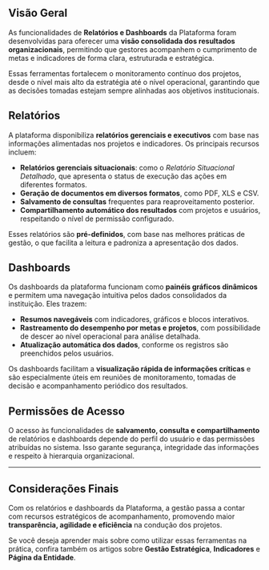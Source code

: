 
## Visão Geral

As funcionalidades de **Relatórios e Dashboards** da Plataforma foram desenvolvidas para oferecer uma **visão consolidada dos resultados organizacionais**, permitindo que gestores acompanhem o cumprimento de metas e indicadores de forma clara, estruturada e estratégica.

Essas ferramentas fortalecem o monitoramento contínuo dos projetos, desde o nível mais alto da estratégia até o nível operacional, garantindo que as decisões tomadas estejam sempre alinhadas aos objetivos institucionais.

## Relatórios

A plataforma disponibiliza **relatórios gerenciais e executivos** com base nas informações alimentadas nos projetos e indicadores. Os principais recursos incluem:

- **Relatórios gerenciais situacionais**: como o *Relatório Situacional Detalhado*, que apresenta o status de execução das ações em diferentes formatos.
- **Geração de documentos em diversos formatos**, como PDF, XLS e CSV.
- **Salvamento de consultas** frequentes para reaproveitamento posterior.
- **Compartilhamento automático dos resultados** com projetos e usuários, respeitando o nível de permissão configurado.

Esses relatórios são **pré-definidos**, com base nas melhores práticas de gestão, o que facilita a leitura e padroniza a apresentação dos dados.

## Dashboards

Os dashboards da plataforma funcionam como **painéis gráficos dinâmicos** e permitem uma navegação intuitiva pelos dados consolidados da instituição. Eles trazem:

- **Resumos navegáveis** com indicadores, gráficos e blocos interativos.
- **Rastreamento do desempenho por metas e projetos**, com possibilidade de descer ao nível operacional para análise detalhada.
- **Atualização automática dos dados**, conforme os registros são preenchidos pelos usuários.

Os dashboards facilitam a **visualização rápida de informações críticas** e são especialmente úteis em reuniões de monitoramento, tomadas de decisão e acompanhamento periódico dos resultados.

## Permissões de Acesso

O acesso às funcionalidades de **salvamento, consulta e compartilhamento** de relatórios e dashboards depende do perfil do usuário e das permissões atribuídas no sistema. Isso garante segurança, integridade das informações e respeito à hierarquia organizacional.

---

## Considerações Finais

Com os relatórios e dashboards da Plataforma, a gestão passa a contar com recursos estratégicos de acompanhamento, promovendo maior **transparência, agilidade e eficiência** na condução dos projetos.

Se você deseja aprender mais sobre como utilizar essas ferramentas na prática, confira também os artigos sobre **Gestão Estratégica**, **Indicadores** e **Página da Entidade**.



